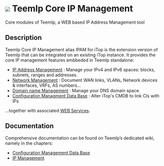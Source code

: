 # <img src="https://wiki.teemip.net/lib/exe/fetch.php?media=extensions:icone-teemip-48px.png"> TeemIp Core IP Management
Core modules of TeemIp, a WEB based IP Address Management tool


## Description

TeemIp Core IP Management alias IPAM for iTop is the extension version of TeemIp that can be integrated on an existing iTop instance. It provides the core IP management features embbeded in TeemIp standalone:

- [IP Address Management][1] : Manage your IPv4 and IPv6 spaces: blocks, subnets, ranges and addresses.
- [Network Management][2] : Document WAN links, VLANs, Network devices & interfaces, VRFs, AS numbers…
- [Domain name Management][3] : Manage your DNS domain space.
- [Configuration Managment Data Base][4] : Alter iTop's CMDB to link CIs with IPs

...together with associated [WEB Services][5].


## Documentation

Comprehensive documentation can be found on TeemIp’s dedicated wiki, namely in the chapters:

- [Configuration Management Data Base][4]
- [IP Management][5]

[1]: https://wiki.teemip.net/doku.php?id=2_x:datamodel:teemip-ip-mgmt
[2]: https://wiki.teemip.net/doku.php?id=2_x:datamodel:teemip-network-mgmt
[3]: https://wiki.teemip.net/doku.php?id=2_x:datamodel:teemip-network-mgmt#domain
[4]: https://wiki.teemip.net/doku.php?id=2_x:datamodel:teemip_cmdb
[5]: https://wiki.teemip.net/doku.php?id=2_x:integrate:rest_json
[6]: https://wiki.teemip.net/doku.php?id=2_x:datamodel:teemip-ip-mgmt
